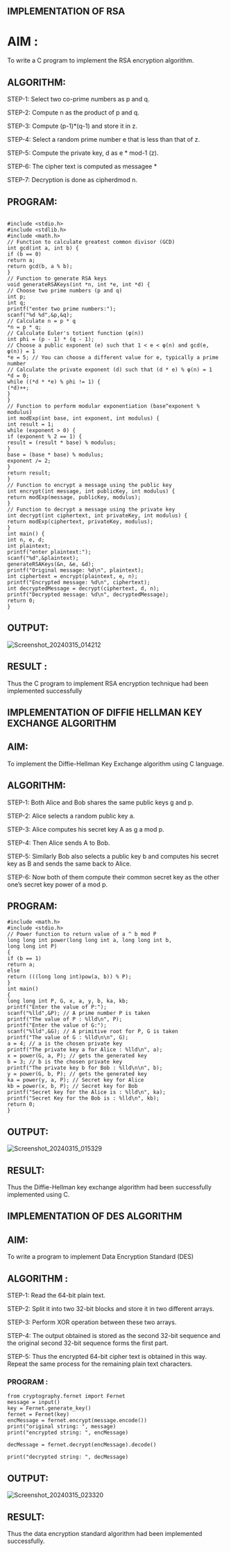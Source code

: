  ## IMPLEMENTATION OF RSA
 # AIM :
 To write a C program to implement the RSA encryption algorithm.

## ALGORITHM:
STEP-1: Select two co-prime numbers as p and q.

STEP-2: Compute n as the product of p and q.

STEP-3: Compute (p-1)*(q-1) and store it in z.

STEP-4: Select a random prime number e that is less than that of z.

STEP-5: Compute the private key, d as e *
mod-1
(z).

STEP-6: The cipher text is computed as messagee *

STEP-7: Decryption is done as cipherdmod n.

## PROGRAM:
```

#include <stdio.h>
#include <stdlib.h>
#include <math.h>
// Function to calculate greatest common divisor (GCD)
int gcd(int a, int b) {
if (b == 0)
return a;
return gcd(b, a % b);
}
// Function to generate RSA keys
void generateRSAKeys(int *n, int *e, int *d) {
// Choose two prime numbers (p and q)
int p;
int q;
printf("enter two prime numbers:");
scanf("%d %d",&p,&q);
// Calculate n = p * q
*n = p * q;
// Calculate Euler's totient function (φ(n))
int phi = (p - 1) * (q - 1);
// Choose a public exponent (e) such that 1 < e < φ(n) and gcd(e, φ(n)) = 1
*e = 5; // You can choose a different value for e, typically a prime number
// Calculate the private exponent (d) such that (d * e) % φ(n) = 1
*d = 0;
while ((*d * *e) % phi != 1) {
(*d)++;
}
}
// Function to perform modular exponentiation (base^exponent % modulus)
int modExp(int base, int exponent, int modulus) {
int result = 1;
while (exponent > 0) {
if (exponent % 2 == 1) {
result = (result * base) % modulus;
}
base = (base * base) % modulus;
exponent /= 2;
}
return result;
}
// Function to encrypt a message using the public key
int encrypt(int message, int publicKey, int modulus) {
return modExp(message, publicKey, modulus);
}
// Function to decrypt a message using the private key
int decrypt(int ciphertext, int privateKey, int modulus) {
return modExp(ciphertext, privateKey, modulus);
}
int main() {
int n, e, d;
int plaintext;
printf("enter plaintext:");
scanf("%d",&plaintext);
generateRSAKeys(&n, &e, &d);
printf("Original message: %d\n", plaintext);
int ciphertext = encrypt(plaintext, e, n);
printf("Encrypted message: %d\n", ciphertext);
int decryptedMessage = decrypt(ciphertext, d, n);
printf("Decrypted message: %d\n", decryptedMessage);
return 0;
}

```
## OUTPUT:
![Screenshot_20240315_014212](https://github.com/ImmanuvelStanley/19CS412---CRYPTOGRAPHY---ADVANCED-ENCRYPTION/assets/119476328/1146b086-a8f2-4896-a8f0-d4ff2987f1b4)


## RESULT :

Thus the C program to implement RSA encryption technique had been
implemented successfully





## IMPLEMENTATION OF DIFFIE HELLMAN KEY EXCHANGE ALGORITHM

## AIM:

To implement the Diffie-Hellman Key Exchange algorithm using C language.


## ALGORITHM:

STEP-1: Both Alice and Bob shares the same public keys g and p.

STEP-2: Alice selects a random public key a.

STEP-3: Alice computes his secret key A as g
a mod p.

STEP-4: Then Alice sends A to Bob.


STEP-5: Similarly Bob also selects a public key b and computes his secret
key as B and sends the same back to Alice.


STEP-6: Now both of them compute their common secret key as the other
one’s secret key power of a mod p.

## PROGRAM: 

```
#include <math.h>
#include <stdio.h>
// Power function to return value of a ^ b mod P
long long int power(long long int a, long long int b,
long long int P)
{
if (b == 1)
return a;
else
return (((long long int)pow(a, b)) % P);
}
int main()
{
long long int P, G, x, a, y, b, ka, kb;
printf("Enter the value of P:");
scanf("%lld",&P); // A prime number P is taken
printf("The value of P : %lld\n", P);
printf("Enter the value of G:");
scanf("%lld",&G); // A primitive root for P, G is taken
printf("The value of G : %lld\n\n", G);
a = 4; // a is the chosen private key
printf("The private key a for Alice : %lld\n", a);
x = power(G, a, P); // gets the generated key
b = 3; // b is the chosen private key
printf("The private key b for Bob : %lld\n\n", b);
y = power(G, b, P); // gets the generated key
ka = power(y, a, P); // Secret key for Alice
kb = power(x, b, P); // Secret key for Bob
printf("Secret key for the Alice is : %lld\n", ka);
printf("Secret Key for the Bob is : %lld\n", kb);
return 0;
}
```
## OUTPUT:

![Screenshot_20240315_015329](https://github.com/ImmanuvelStanley/19CS412---CRYPTOGRAPHY---ADVANCED-ENCRYPTION/assets/119476328/090078d6-8255-476f-95a0-5c392ba6c750)


## RESULT: 

Thus the Diffie-Hellman key exchange algorithm had been successfully
implemented using C.





## IMPLEMENTATION OF DES ALGORITHM

## AIM:
To write a program to implement Data Encryption Standard (DES)

## ALGORITHM :

STEP-1: Read the 64-bit plain text.

STEP-2: Split it into two 32-bit blocks and store it in two different arrays.

STEP-3: Perform XOR operation between these two arrays.

STEP-4: The output obtained is stored as the second 32-bit sequence and the
original second 32-bit sequence forms the first part.

STEP-5: Thus the encrypted 64-bit cipher text is obtained in this way. Repeat the
same process for the remaining plain text characters.

### PROGRAM :

```
from cryptography.fernet import Fernet
message = input()
key = Fernet.generate_key()
fernet = Fernet(key)
encMessage = fernet.encrypt(message.encode())
print("original string: ", message)
print("encrypted string: ", encMessage)

decMessage = fernet.decrypt(encMessage).decode()
 
print("decrypted string: ", decMessage)

```
## OUTPUT:

![Screenshot_20240315_023320](https://github.com/ImmanuvelStanley/19CS412---CRYPTOGRAPHY---ADVANCED-ENCRYPTION/assets/119476328/78adc23a-2cda-413a-a8bf-657571a4996c)

## RESULT:

Thus the data encryption standard algorithm had been implemented
successfully.

